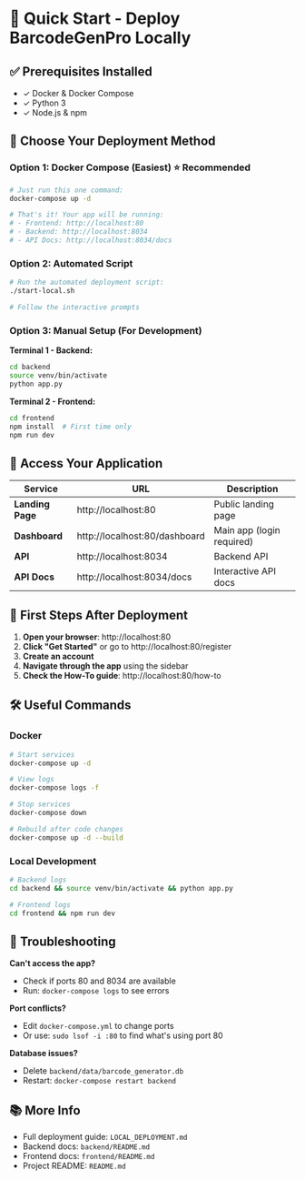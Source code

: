 # 🚀 Quick Start - Deploy BarcodeGenPro Locally

## ✅ Prerequisites Installed
- ✓ Docker & Docker Compose
- ✓ Python 3
- ✓ Node.js & npm

## 🎯 Choose Your Deployment Method

### Option 1: Docker Compose (Easiest) ⭐ Recommended
```bash
# Just run this one command:
docker-compose up -d

# That's it! Your app will be running:
# - Frontend: http://localhost:80
# - Backend: http://localhost:8034
# - API Docs: http://localhost:8034/docs
```

### Option 2: Automated Script
```bash
# Run the automated deployment script:
./start-local.sh

# Follow the interactive prompts
```

### Option 3: Manual Setup (For Development)

**Terminal 1 - Backend:**
```bash
cd backend
source venv/bin/activate
python app.py
```

**Terminal 2 - Frontend:**
```bash
cd frontend
npm install  # First time only
npm run dev
```

## 📍 Access Your Application

| Service | URL | Description |
|---------|-----|-------------|
| **Landing Page** | http://localhost:80 | Public landing page |
| **Dashboard** | http://localhost:80/dashboard | Main app (login required) |
| **API** | http://localhost:8034 | Backend API |
| **API Docs** | http://localhost:8034/docs | Interactive API docs |

## 🎯 First Steps After Deployment

1. **Open your browser**: http://localhost:80
2. **Click "Get Started"** or go to http://localhost:80/register
3. **Create an account**
4. **Navigate through the app** using the sidebar
5. **Check the How-To guide**: http://localhost:80/how-to

## 🛠️ Useful Commands

### Docker
```bash
# Start services
docker-compose up -d

# View logs
docker-compose logs -f

# Stop services
docker-compose down

# Rebuild after code changes
docker-compose up -d --build
```

### Local Development
```bash
# Backend logs
cd backend && source venv/bin/activate && python app.py

# Frontend logs  
cd frontend && npm run dev
```

## 🔧 Troubleshooting

**Can't access the app?**
- Check if ports 80 and 8034 are available
- Run: `docker-compose logs` to see errors

**Port conflicts?**
- Edit `docker-compose.yml` to change ports
- Or use: `sudo lsof -i :80` to find what's using port 80

**Database issues?**
- Delete `backend/data/barcode_generator.db`
- Restart: `docker-compose restart backend`

## 📚 More Info

- Full deployment guide: `LOCAL_DEPLOYMENT.md`
- Backend docs: `backend/README.md`
- Frontend docs: `frontend/README.md`
- Project README: `README.md`


